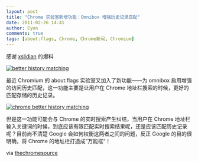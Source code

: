 ```yaml
---
layout: post
title: "Chrome 实验室新增功能：Omnibox 增强历史记录匹配"
date: 2011-02-26 14:41
author: Eyon
comments: true
tags: [about:flags, Chrome, Chrome新闻, Chromium]
---
```

感谢 [xslidian](http://lidian.info/) 的爆料

<a href="http://img.chromi.org/2011/02/better-history-matching.png">![](http://img.chromi.org/2011/02/better-history-matching.png "better history matching")</a>

最近 Chromium 的 about:flags 实验室又加入了新功能——为 omnibox 启用增强的访问历史匹配，这一功能主要是让用户在 Chrome 地址栏搜索的时候，更好的匹配存储的历史记录。

<a href="http://img.chromi.org/2011/02/chrome-better-history-matching.png">![](http://img.chromi.org/2011/02/chrome-better-history-matching.png "chrome better history matching")</a>

但是这一功能可能会与 Chrome 的实时搜索产生纠结，当用户在 Chrome 地址栏输入关键词的时候，到底应该有限匹配实时搜索结果呢，还是应该匹配历史记录呢？目前尚不清楚 Google 会如何权衡这两者之间的问题，反正 Google 的目的很明确，将 Chrome 的地址栏打造成”万能框“！

via [thechromesource](http://www.thechromesource.com/enable-better-omnibox-history-matching-arrives-in-aboutflags)




